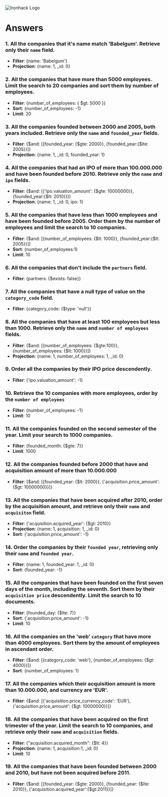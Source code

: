 ![Ironhack Logo](https://i.imgur.com/1QgrNNw.png)

# Answers

### 1. All the companies that it's name match 'Babelgum'. Retrieve only their `name` field.

- **Filter**: {name: 'Babelgum'}
- **Projection**: {name: 1, \_id: 0}

### 2. All the companies that have more than 5000 employees. Limit the search to 20 companies and sort them by **number of employees**.

- **Filter**: {number_of_employees: { $gt: 5000 }}
- **Sort**: {number_of_employees: -1}
- **Limit**: 20

### 3. All the companies founded between 2000 and 2005, both years included. Retrieve only the `name` and `founded_year` fields.

- **Filter**: {$and: [{founded_year: {$gte: 2000}}, {founded_year:{$lte: 2005}}]}
- **Projection**: {name: 1, \_id: 0, founded_year: 1}

### 4. All the companies that had an IPO of more than 100.000.000 and have been founded before 2010. Retrieve only the `name` and `ipo` fields.

- **Filter**: {$and: [{'ipo.valuation_amount': {$gte: 10000000}}, {founded_year:{$lt: 2010}}]}
- **Projection**: {name: 1, \_id: 0, ipo: 1}

### 5. All the companies that have less than 1000 employees and have been founded before 2005. Order them by the number of employees and limit the search to 10 companies.

- **Filter**: {$and: [{number_of_employees: {$lt: 1000}}, {founded_year:{$lt: 2005}}]}
- **Sort**: {number_of_employees:1}
- **Limit**: 10

### 6. All the companies that don't include the `partners` field.

- **Filter**: {partners: {$exists: false}}

### 7. All the companies that have a null type of value on the `category_code` field.

- **Filter**: {category_code: {$type: 'null'}}

### 8. All the companies that have at least 100 employees but less than 1000. Retrieve only the `name` and `number of employees` fields.

- **Filter**: {$and: [{number_of_employees: {$gte:100}}, {number_of_employees: {$lt: 1000}}]}
- **Projection**: {name: 1, number_of_employees: 1, \_id: 0}

### 9. Order all the companies by their IPO price descendently.

- **Filter**: {'ipo.valuation_amount': -1}

### 10. Retrieve the 10 companies with more employees, order by the `number of employees`

- **Filter**: {number_of_employees: -1}
- **Limit**: 10

### 11. All the companies founded on the second semester of the year. Limit your search to 1000 companies.

- **Filter**: {founded_month: {$gte: 7}}
- **Limit**: 1000

### 12. All the companies founded before 2000 that have and acquisition amount of more than 10.000.000

- **Filter**: {$and: [{founded_year: {$lt: 2000}}, {'acquisition.price_amount': {$gt: 10000000}}]}

### 13. All the companies that have been acquired after 2010, order by the acquisition amount, and retrieve only their `name` and `acquisiton` field.

- **Filter**: {'acquisition.acquired_year': {$gt: 2010}}
- **Projection**: {name: 1, acquisition: 1, \_id: 0}
- **Sort**: {'acquisition.price_amount': -1}

### 14. Order the companies by their `founded year`, retrieving only their `name` and `founded year`.

- **Filter**: {name: 1, founded_year: 1, \_id: 0}
- **Sort**: {founded_year: -1}

### 15. All the companies that have been founded on the first seven days of the month, including the seventh. Sort them by their `acquisition price` descendently. Limit the search to 10 documents.

- **Filter**: {founded_day: {$lte: 7}}
- **Sort**: {'acquisition.price_amount': -1}
- **Limit**: 10

### 16. All the companies on the 'web' `category` that have more than 4000 employees. Sort them by the amount of employees in ascendant order.

- **Filter**: {$and: [{category_code: 'web'}, {number_of_employees: {$gt: 4000}}]}
- **Sort**: {number_of_employees: 1}

### 17. All the companies which their acquisition amount is more than 10.000.000, and currency are 'EUR'.

- **Filter**: {$and: [{'acquisition.price_currency_code': 'EUR'}, {'acquisition.price_amount': {$gt: 10000000}}]}

### 18. All the companies that have been acquired on the first trimester of the year. Limit the search to 10 companies, and retrieve only their `name` and `acquisition` fields.

- **Filter**: {"acquisition.acquired_month": {$lt: 4}}
- **Projection**: {name: 1, acquisition:1, \_id: 0}
- **Limit**: 10

### 19. All the companies that have been founded between 2000 and 2010, but have not been acquired before 2011.

- **Filter**: {$and: [{founded_year: {$gte: 2000}}, {founded_year: {$lte: 2010}}, {'acquisition.acquired_year':{$gt:2011}}]}
